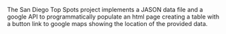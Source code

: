 The San Diego Top Spots project implements a JASON data file and
a google API to programmatically populate an html page creating
a table with a button link to google maps showing the location
of the provided data.